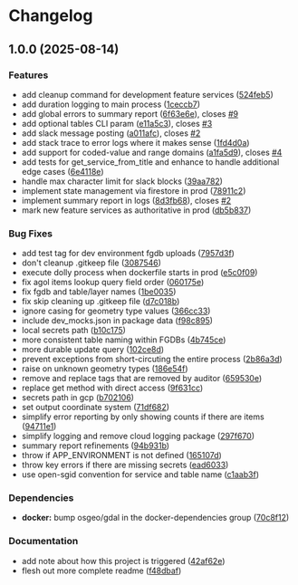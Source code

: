 # Changelog

## 1.0.0 (2025-08-14)


### Features

* add cleanup command for development feature services ([524feb5](https://github.com/agrc/dolly-carton/commit/524feb530051e9c0dc8c9024fa3fe6d6f1968409))
* add duration logging to main process ([1ceccb7](https://github.com/agrc/dolly-carton/commit/1ceccb73cea7a089700e7980d0122238a7bd9a79))
* add global errors to summary report ([6f63e6e](https://github.com/agrc/dolly-carton/commit/6f63e6e827563384793ad2eff259c29299981efa)), closes [#9](https://github.com/agrc/dolly-carton/issues/9)
* add optional tables CLI param ([e11a5c3](https://github.com/agrc/dolly-carton/commit/e11a5c347452ad7223d9323df2b2b8baee7eb84e)), closes [#3](https://github.com/agrc/dolly-carton/issues/3)
* add slack message posting ([a011afc](https://github.com/agrc/dolly-carton/commit/a011afc6b64cc2791fcb72baa3602018c6776e88)), closes [#2](https://github.com/agrc/dolly-carton/issues/2)
* add stack trace to error logs where it makes sense ([1fd4d0a](https://github.com/agrc/dolly-carton/commit/1fd4d0a6347f31e929ab1d1a34779f0a96e5fe33))
* add support for coded-value and range domains ([a1fa5d9](https://github.com/agrc/dolly-carton/commit/a1fa5d9d8fbce0566fa5ae36a02fe702e5b2fc8d)), closes [#4](https://github.com/agrc/dolly-carton/issues/4)
* add tests for get_service_from_title and enhance to handle additional edge cases ([6e4118e](https://github.com/agrc/dolly-carton/commit/6e4118e722954c0857ce97a731d6935eae1133ac))
* handle max character limit for slack blocks ([39aa782](https://github.com/agrc/dolly-carton/commit/39aa78252a3fe7e753eb288c1c590dae4cc89180))
* implement state management via firestore in prod ([78911c2](https://github.com/agrc/dolly-carton/commit/78911c2b9c3bef943ebf51eb59a6b682d7f74fd4))
* implement summary report in logs ([8d3fb68](https://github.com/agrc/dolly-carton/commit/8d3fb68366bfa5b2baaa697d6d01acd73127a7ad)), closes [#2](https://github.com/agrc/dolly-carton/issues/2)
* mark new feature services as authoritative in prod ([db5b837](https://github.com/agrc/dolly-carton/commit/db5b837bee94d64db1349b799ffc44dd1fe1720e))


### Bug Fixes

* add test tag for dev environment fgdb uploads ([7957d3f](https://github.com/agrc/dolly-carton/commit/7957d3f86a3b2554936aaef787e5f641983db270))
* don't cleanup .gitkeep file ([3087546](https://github.com/agrc/dolly-carton/commit/30875465a9bb3c5de7532f13d8b43a902f4b50d0))
* execute dolly process when dockerfile starts in prod ([e5c0f09](https://github.com/agrc/dolly-carton/commit/e5c0f095e4d5abb59ef11696d7b0ba60fceef3a4))
* fix agol items lookup query field order ([060175e](https://github.com/agrc/dolly-carton/commit/060175e17841c95a2e25398a007f33e496312a3b))
* fix fgdb and table/layer names ([1be0035](https://github.com/agrc/dolly-carton/commit/1be0035b23e7c484b1301bfb9501d7055deda6a4))
* fix skip cleaning up .gitkeep file ([d7c018b](https://github.com/agrc/dolly-carton/commit/d7c018b593fecbbc0c2fad52953b856c6df73673))
* ignore casing for geometry type values ([366cc33](https://github.com/agrc/dolly-carton/commit/366cc33a7b3a06427261a2008c6e2143588e4daf))
* include dev_mocks.json in package data ([f98c895](https://github.com/agrc/dolly-carton/commit/f98c89559b7f09cbf3d78b171cfa13b6a1f185d5))
* local secrets path ([b10c175](https://github.com/agrc/dolly-carton/commit/b10c175a31bfbf899d84a0b8c0067e7818407e96))
* more consistent table naming within FGDBs ([4b745ce](https://github.com/agrc/dolly-carton/commit/4b745ce14f04112731440343d22c9b7657c411d2))
* more durable update query ([102ce8d](https://github.com/agrc/dolly-carton/commit/102ce8d13f6928f44a55b7c3919a2f52ef7e7d37))
* prevent exceptions from short-circuting the entire process ([2b86a3d](https://github.com/agrc/dolly-carton/commit/2b86a3d93223763b79932946ed6314cf6838096f))
* raise on unknown geometry types ([186e54f](https://github.com/agrc/dolly-carton/commit/186e54f2a1f946684ceb8e6c3d3af95ffac078a1))
* remove and replace tags that are removed by auditor ([659530e](https://github.com/agrc/dolly-carton/commit/659530e5120c43b2455667e7094c2cd668a47828))
* replace get method with direct access ([9f631cc](https://github.com/agrc/dolly-carton/commit/9f631cc216c03fd4c1c22c18008c8ef4a8df3625))
* secrets path in gcp ([b702106](https://github.com/agrc/dolly-carton/commit/b702106e2ed46eaefe04cb92408e2d50c47e48f7))
* set output coordinate system ([71df682](https://github.com/agrc/dolly-carton/commit/71df682d40b8c19de73434583bc4835b6baf52dc))
* simplify error reporting by only showing counts if there are items ([94711e1](https://github.com/agrc/dolly-carton/commit/94711e129a9fdb1aecc7dd37fc23b1c5816c3bf4))
* simplify logging and remove cloud logging package ([297f670](https://github.com/agrc/dolly-carton/commit/297f670ba40ca23729897c53dbf0365a3fc1b1af))
* summary report refinements ([94b931b](https://github.com/agrc/dolly-carton/commit/94b931bc51eb10577964e8752c3de9732dfc33e1))
* throw if APP_ENVIRONMENT is not defined ([165107d](https://github.com/agrc/dolly-carton/commit/165107dffc6a725a1aa38534df740dd06949bb31))
* throw key errors if there are missing secrets ([ead6033](https://github.com/agrc/dolly-carton/commit/ead6033b49aafa1151b075d74192c25ca22b4fd2))
* use open-sgid convention for service and table name ([c1aab3f](https://github.com/agrc/dolly-carton/commit/c1aab3f7ae447feda7536ab35347612879bcba3f))


### Dependencies

* **docker:** bump osgeo/gdal in the docker-dependencies group ([70c8f12](https://github.com/agrc/dolly-carton/commit/70c8f12b563a8d3614a8b2c98742c219ae269870))


### Documentation

* add note about how this project is triggered ([42af62e](https://github.com/agrc/dolly-carton/commit/42af62eccab681a325c2fd0587837ea069042510))
* flesh out more complete readme ([f48dbaf](https://github.com/agrc/dolly-carton/commit/f48dbaf47f8157af75a53a028020942dbe00db85))
